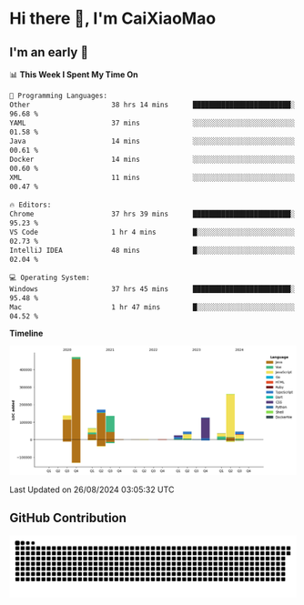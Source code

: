 # Hi there 👋, I'm CaiXiaoMao

## I'm an early 🐤
<!--START_SECTION:waka-->
📊 **This Week I Spent My Time On** 

```text
💬 Programming Languages: 
Other                    38 hrs 14 mins      ████████████████████████░   96.68 % 
YAML                     37 mins             ░░░░░░░░░░░░░░░░░░░░░░░░░   01.58 % 
Java                     14 mins             ░░░░░░░░░░░░░░░░░░░░░░░░░   00.61 % 
Docker                   14 mins             ░░░░░░░░░░░░░░░░░░░░░░░░░   00.60 % 
XML                      11 mins             ░░░░░░░░░░░░░░░░░░░░░░░░░   00.47 % 

🔥 Editors: 
Chrome                   37 hrs 39 mins      ████████████████████████░   95.23 % 
VS Code                  1 hr 4 mins         █░░░░░░░░░░░░░░░░░░░░░░░░   02.73 % 
IntelliJ IDEA            48 mins             █░░░░░░░░░░░░░░░░░░░░░░░░   02.04 % 

💻 Operating System: 
Windows                  37 hrs 45 mins      ████████████████████████░   95.48 % 
Mac                      1 hr 47 mins        █░░░░░░░░░░░░░░░░░░░░░░░░   04.52 % 
```

**Timeline**

![Lines of Code chart](https://raw.githubusercontent.com/caixiaomao/caixiaomao/main/assets/bar_graph.png)


 Last Updated on 26/08/2024 03:05:32 UTC
<!--END_SECTION:waka-->

## GitHub Contribution
<picture>
  <source media="(prefers-color-scheme: dark)" srcset="/dist/snake/github-contribution-grid-snake-dark.svg" />
  <source media="(prefers-color-scheme: light)" srcset="/dist/snake/github-contribution-grid-snake.svg" />
  <img alt="github contribution grid snake animation" src="/dist/snake/github-contribution-grid-snake.svg" />
</picture>
